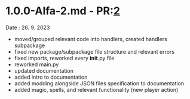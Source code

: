 # 1.0.0-Alfa-2.md - PR:[2](https://github.com/Sklenik/TextRPG/pull/2)
Date : 26. 9. 2023
 - moved/grouped relevant code into handlers, created handlers subpackage
 - fixed new package/subpackage file structure and relevant errors
 - fixed imports, reworked every __init__.py file
 - reworked main.py
 - updated documentation
 - added intro to documentation
 - added modding alongside JSON files specification to documentation
 - added magic, spells, and relevant functionality (new player action)